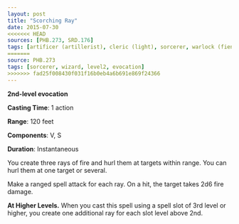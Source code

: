 ```yaml
---
layout: post
title: "Scorching Ray"
date: 2015-07-30
<<<<<<< HEAD
sources: [PHB.273, SRD.176]
tags: [artificer (artillerist), cleric (light), sorcerer, warlock (fiend), wizard, level2, evocation]
=======
source: PHB.273
tags: [sorcerer, wizard, level2, evocation]
>>>>>>> fad25f008430f031f16b0eb4a6b691e869f24366
---
```


**2nd-level evocation**

**Casting Time**: 1 action

**Range**: 120 feet

**Components**: V, S

**Duration**: Instantaneous

You create three rays of fire and hurl them at targets within range. You can hurl them at one target or several.

Make a ranged spell attack for each ray. On a hit, the target takes 2d6 fire damage.

**At Higher Levels.** When you cast this spell using a spell slot of 3rd level or higher, you create one additional ray for each slot level above 2nd.
